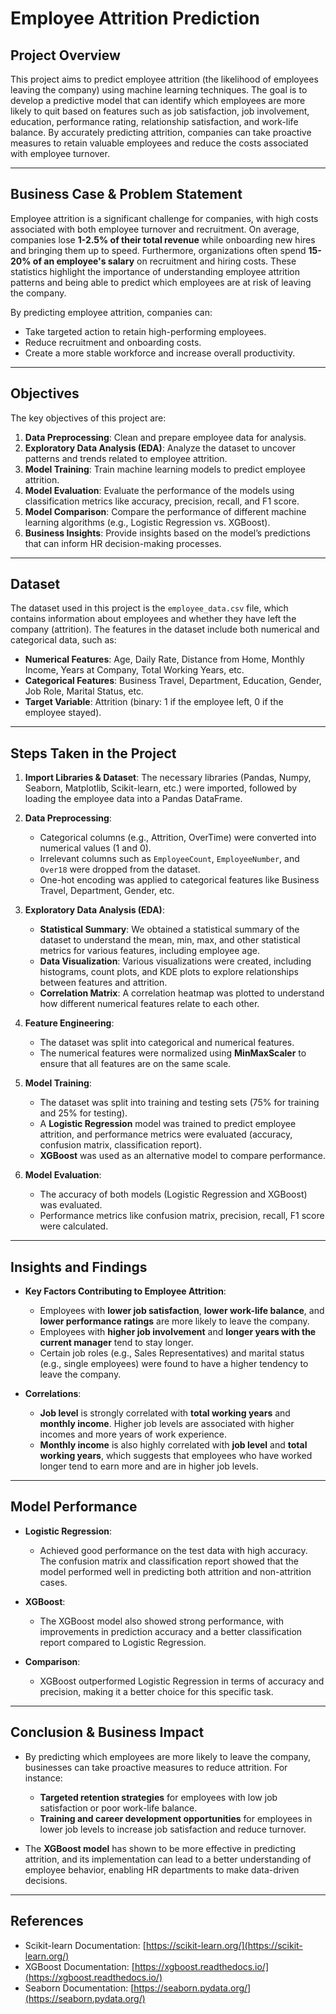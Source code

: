 # Employee Attrition Prediction

## Project Overview
This project aims to predict employee attrition (the likelihood of employees leaving the company) using machine learning techniques. The goal is to develop a predictive model that can identify which employees are more likely to quit based on features such as job satisfaction, job involvement, education, performance rating, relationship satisfaction, and work-life balance. By accurately predicting attrition, companies can take proactive measures to retain valuable employees and reduce the costs associated with employee turnover.

---

## Business Case & Problem Statement

Employee attrition is a significant challenge for companies, with high costs associated with both employee turnover and recruitment. On average, companies lose **1-2.5% of their total revenue** while onboarding new hires and bringing them up to speed. Furthermore, organizations often spend **15-20% of an employee's salary** on recruitment and hiring costs. These statistics highlight the importance of understanding employee attrition patterns and being able to predict which employees are at risk of leaving the company.

By predicting employee attrition, companies can:
- Take targeted action to retain high-performing employees.
- Reduce recruitment and onboarding costs.
- Create a more stable workforce and increase overall productivity.

---

## Objectives
The key objectives of this project are:
1. **Data Preprocessing**: Clean and prepare employee data for analysis.
2. **Exploratory Data Analysis (EDA)**: Analyze the dataset to uncover patterns and trends related to employee attrition.
3. **Model Training**: Train machine learning models to predict employee attrition.
4. **Model Evaluation**: Evaluate the performance of the models using classification metrics like accuracy, precision, recall, and F1 score.
5. **Model Comparison**: Compare the performance of different machine learning algorithms (e.g., Logistic Regression vs. XGBoost).
6. **Business Insights**: Provide insights based on the model’s predictions that can inform HR decision-making processes.

---

## Dataset

The dataset used in this project is the `employee_data.csv` file, which contains information about employees and whether they have left the company (attrition). The features in the dataset include both numerical and categorical data, such as:
- **Numerical Features**: Age, Daily Rate, Distance from Home, Monthly Income, Years at Company, Total Working Years, etc.
- **Categorical Features**: Business Travel, Department, Education, Gender, Job Role, Marital Status, etc.
- **Target Variable**: Attrition (binary: 1 if the employee left, 0 if the employee stayed).

---

## Steps Taken in the Project

1. **Import Libraries & Dataset**: The necessary libraries (Pandas, Numpy, Seaborn, Matplotlib, Scikit-learn, etc.) were imported, followed by loading the employee data into a Pandas DataFrame.

2. **Data Preprocessing**:
   - Categorical columns (e.g., Attrition, OverTime) were converted into numerical values (1 and 0).
   - Irrelevant columns such as `EmployeeCount`, `EmployeeNumber`, and `Over18` were dropped from the dataset.
   - One-hot encoding was applied to categorical features like Business Travel, Department, Gender, etc.

3. **Exploratory Data Analysis (EDA)**:
   - **Statistical Summary**: We obtained a statistical summary of the dataset to understand the mean, min, max, and other statistical metrics for various features, including employee age.
   - **Data Visualization**: Various visualizations were created, including histograms, count plots, and KDE plots to explore relationships between features and attrition.
   - **Correlation Matrix**: A correlation heatmap was plotted to understand how different numerical features relate to each other.

4. **Feature Engineering**:
   - The dataset was split into categorical and numerical features.
   - The numerical features were normalized using **MinMaxScaler** to ensure that all features are on the same scale.

5. **Model Training**:
   - The dataset was split into training and testing sets (75% for training and 25% for testing).
   - A **Logistic Regression** model was trained to predict employee attrition, and performance metrics were evaluated (accuracy, confusion matrix, classification report).
   - **XGBoost** was used as an alternative model to compare performance.

6. **Model Evaluation**:
   - The accuracy of both models (Logistic Regression and XGBoost) was evaluated.
   - Performance metrics like confusion matrix, precision, recall, F1 score were calculated.

---

## Insights and Findings

- **Key Factors Contributing to Employee Attrition**:
  - Employees with **lower job satisfaction**, **lower work-life balance**, and **lower performance ratings** are more likely to leave the company.
  - Employees with **higher job involvement** and **longer years with the current manager** tend to stay longer.
  - Certain job roles (e.g., Sales Representatives) and marital status (e.g., single employees) were found to have a higher tendency to leave the company.

- **Correlations**:
  - **Job level** is strongly correlated with **total working years** and **monthly income**. Higher job levels are associated with higher incomes and more years of work experience.
  - **Monthly income** is also highly correlated with **job level** and **total working years**, which suggests that employees who have worked longer tend to earn more and are in higher job levels.

---

## Model Performance

- **Logistic Regression**: 
  - Achieved good performance on the test data with high accuracy. The confusion matrix and classification report showed that the model performed well in predicting both attrition and non-attrition cases.
  
- **XGBoost**:
  - The XGBoost model also showed strong performance, with improvements in prediction accuracy and a better classification report compared to Logistic Regression.
  
- **Comparison**:
  - XGBoost outperformed Logistic Regression in terms of accuracy and precision, making it a better choice for this specific task.

---

## Conclusion & Business Impact

- By predicting which employees are more likely to leave the company, businesses can take proactive measures to reduce attrition. For instance:
  - **Targeted retention strategies** for employees with low job satisfaction or poor work-life balance.
  - **Training and career development opportunities** for employees in lower job levels to increase job satisfaction and reduce turnover.
  
- The **XGBoost model** has shown to be more effective in predicting attrition, and its implementation can lead to a better understanding of employee behavior, enabling HR departments to make data-driven decisions.

---

## References

- Scikit-learn Documentation: [https://scikit-learn.org/](https://scikit-learn.org/)
- XGBoost Documentation: [https://xgboost.readthedocs.io/](https://xgboost.readthedocs.io/)
- Seaborn Documentation: [https://seaborn.pydata.org/](https://seaborn.pydata.org/)

